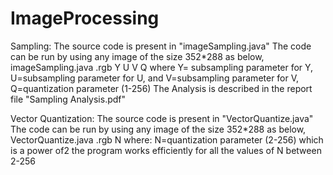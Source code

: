 ImageProcessing
===============
Sampling:
The source code is present in   "imageSampling.java"
The code can be run by using any image of the size 352*288 as below,
imageSampling.java <ImageFileName>.rgb Y U V Q
where 
Y= subsampling parameter for Y,
U=subsampling parameter for U, and 
V=subsampling parameter for V,
Q=quantization parameter (1-256)
The Analysis is described in the report file "Sampling Analysis.pdf"


Vector Quantization:
The source code is present in   "VectorQuantize.java"
The code can be run by using any image of the size 352*288 as below,
VectorQuantize.java <ImageFileName>.rgb N
where:
N=quantization parameter (2-256) which is a power of2
the program works efficiently for all the values of N between 2-256
